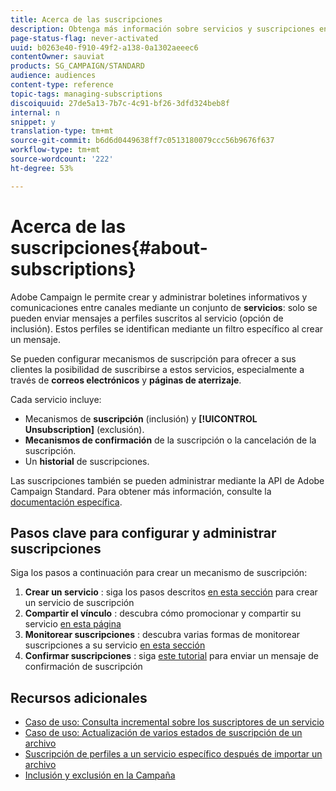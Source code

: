 ```yaml
---
title: Acerca de las suscripciones
description: Obtenga más información sobre servicios y suscripciones en Campaign Standard.
page-status-flag: never-activated
uuid: b0263e40-f910-49f2-a138-0a1302aeeec6
contentOwner: sauviat
products: SG_CAMPAIGN/STANDARD
audience: audiences
content-type: reference
topic-tags: managing-subscriptions
discoiquuid: 27de5a13-7b7c-4c91-bf26-3dfd324beb8f
internal: n
snippet: y
translation-type: tm+mt
source-git-commit: b6d6d0449638ff7c0513180079ccc56b9676f637
workflow-type: tm+mt
source-wordcount: '222'
ht-degree: 53%

---
```



# Acerca de las suscripciones{#about-subscriptions}

Adobe Campaign le permite crear y administrar boletines informativos y comunicaciones entre canales mediante un conjunto de **servicios**: solo se pueden enviar mensajes a perfiles suscritos al servicio (opción de inclusión). Estos perfiles se identifican mediante un filtro específico al crear un mensaje.

Se pueden configurar mecanismos de suscripción para ofrecer a sus clientes la posibilidad de suscribirse a estos servicios, especialmente a través de **correos electrónicos** y **páginas de aterrizaje**.

Cada servicio incluye:

* Mecanismos de **suscripción** (inclusión) y **[!UICONTROL Unsubscription]** (exclusión).
* **Mecanismos de confirmación** de la suscripción o la cancelación de la suscripción.
* Un **historial** de suscripciones.

Las suscripciones también se pueden administrar mediante la API de Adobe Campaign Standard. Para obtener más información, consulte la [documentación específica](../../api/using/creating-a-service.md).

## Pasos clave para configurar y administrar suscripciones

Siga los pasos a continuación para crear un mecanismo de suscripción:

1. **Crear un servicio** : siga los pasos descritos [en esta sección](../../audiences/using/creating-a-service.md) para crear un servicio de suscripción
1. **Compartir el vínculo** : descubra cómo promocionar y compartir su servicio [en esta página](../../audiences/using/promoting-a-service.md)
1. **Monitorear suscripciones** : descubra varias formas de monitorear suscripciones a su servicio [en esta sección](../../audiences/using/monitoring-subscriptions.md)
1. **Confirmar suscripciones** : siga [este tutorial](../../audiences/using/confirming-subscription-to-a-service.md) para enviar un mensaje de confirmación de suscripción

## Recursos adicionales

* [Caso de uso: Consulta incremental sobre los suscriptores de un servicio](../../automating/using/incremental-query-on-subscribers.md)
* [Caso de uso: Actualización de varios estados de suscripción de un archivo](../../automating/using/updating-subscriptions-from-file.md)
* [Suscripción de perfiles a un servicio específico después de importar un archivo](../../automating/using/subscribing-profiles-from-file.md)
* [Inclusión y exclusión en la Campaña](../../audiences/using/about-opt-in-and-opt-out-in-campaign.md)
